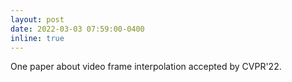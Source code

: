 ```yaml
---
layout: post
date: 2022-03-03 07:59:00-0400
inline: true
---
```


One paper about video frame interpolation accepted by CVPR'22.

